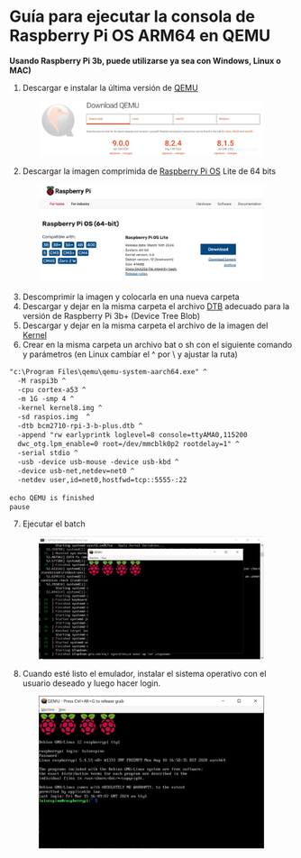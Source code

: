 # Guía para ejecutar la consola de Raspberry Pi OS ARM64 en QEMU
**Usando Raspberry Pi 3b, puede utilizarse ya sea con Windows, Linux o MAC)**

1. Descargar e instalar la última versión de [QEMU](https://www.qemu.org/download/)
   
<p align="center">
<img src="https://github.com/luisespino/assembly/blob/main/qemu-raspios/img/qemudownload.JPG" width="400" >
</p>

2. Descargar la imagen comprimida de [Raspberry Pi OS](https://www.raspberrypi.com/software/operating-systems/) Lite de 64 bits

<p align="center">
<img src="https://github.com/luisespino/assembly/blob/main/qemu-raspios/img/qemuraspios.jpg" width="400" >
</p>

3. Descomprimir la imagen y colocarla en una nueva carpeta
4. Descargar y dejar en la misma carpeta el archivo [DTB](https://farabimahmud.github.io/emulate-raspberry-pi3-in-qemu/bcm2710-rpi-3-b-plus.dtb) adecuado para la versión de Raspberry Pi 3b+ (Device Tree Blob)
5. Descargar y dejar en la misma carpeta el archivo de la imagen del [Kernel](https://farabimahmud.github.io/emulate-raspberry-pi3-in-qemu/kernel8.img)
6. Crear en la misma carpeta un archivo bat o sh con el siguiente comando y parámetros (en Linux cambiar el ^ por \\ y ajustar la ruta)

```
"c:\Program Files\qemu\qemu-system-aarch64.exe" ^
  -M raspi3b ^
  -cpu cortex-a53 ^
  -m 1G -smp 4 ^
  -kernel kernel8.img ^
  -sd raspios.img  ^
  -dtb bcm2710-rpi-3-b-plus.dtb ^
  -append "rw earlyprintk loglevel=8 console=ttyAMA0,115200
  dwc_otg.lpm_enable=0 root=/dev/mmcblk0p2 rootdelay=1" ^
  -serial stdio ^
  -usb -device usb-mouse -device usb-kbd ^
  -device usb-net,netdev=net0 ^
  -netdev user,id=net0,hostfwd=tcp::5555-:22

echo QEMU is finished
pause
```

7. Ejecutar el batch
<p align="center">
<img src="https://github.com/luisespino/assembly/blob/main/qemu-raspios/img/qemu1.JPG" width="400" >
</p>

8. Cuando esté listo el emulador, instalar el sistema operativo con el usuario deseado y luego hacer login.
<p align="center">
<img src="https://github.com/luisespino/assembly/blob/main/qemu-raspios/img/qemu3.JPG" width="400" >
</p>
